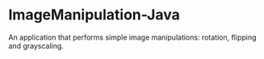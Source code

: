 # ImageManipulation-Java
An application that performs simple image manipulations: rotation, flipping and grayscaling.
